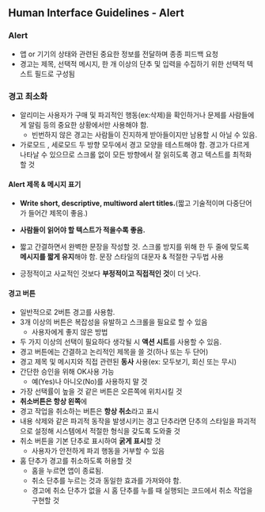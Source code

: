 ## Human Interface Guidelines - Alert

### Alert

- 앱 or 기기의 상태와 관련된 중요한 정보를 전달하며 종종 피드백 요청
- 경고는 제목, 선택적 메시지, 한 개 이상의 단추 및 입력을 수집하기 위한 선택적 텍스트 필드로 구성됨

### 경고 최소화

- 알리미는 사용자가 구매 및 파괴적인 행동(ex:삭제)을 확인하거나 문제를 사람들에게 알림 등의 중요한 상황에서만 사용해야 함.
  - 빈번하지 않은 경고는 사람들이 진지하게 받아들이지만 남용할 시 아닐 수 있음.
- 가로모드 , 세로모드 두 방향 모두에서 경고 모양을 테스트해야 함. 경고가 다르게 나타날 수 있으므로 스크롤 없이 모든 방향에서 잘 읽히도록 경고 텍스트를 최적화할 것

#### Alert 제목 & 메시지 표기

- **Write short, descriptive, multiword alert titles.**(짧고 기술적이며 다중단어가 들어간 제목이 좋음.)
- **사람들이 읽어야 할 텍스트가 적을수록 좋음.**

- 짧고 간결하면서 완벽한 문장을 작성할 것. 스크롤 방지를 위해 한 두 줄에 맞도록 **메시지를 짧게 유지**해야 함. 문장 스타일의 대문자 & 적절한 구두법 사용
- 긍정적이고 사교적인 것보다 **부정적이고 직접적인 것**이 더 낫다.

#### 경고 버튼

- 일반적으로 2버튼 경고를 사용함.
- 3개 이상의 버튼은 복잡성을 유발하고 스크롤을 필요로 할 수 있음
  - 사용자에게 좋지 않은 방법
- 두 가지 이상의 선택이 필요하다 생각될 시 **액션 시트**를 사용할 수 있음.
- 경고 버튼에는 간결하고 논리적인 제목을 쓸 것(하나 또는 두 단어)
- 경고 제목 및 메시지와 직접 관련된 **동사** 사용(ex: 모두보기, 회신 또는 무시)
- 간단한 승인을 위해 OK사용 가능
  - 예(Yes)나 아니오(No)를 사용하지 말 것
- 가장 선택률이 높을 것 같은 버튼은 오른쪽에 위치시킬 것
- **취소버튼은 항상 왼쪽**에
- 경고 작업을 취소하는 버튼은 **항상 취소**라고 표시
- 내용 삭제와 같은 파괴적 동작을 발생시키는 경고 단추라면 단추의 스타일을 파괴적으로 설정해 시스템에서 적절한 형식을 갖도록 도와줄 것
- 취소 버튼을 기본 단추로 표시하여 **굵게 표시**할 것
  - 사용자가 안전하게 파괴 행동을 거부할 수 있음
- 홈 단추가 경고를 취소하도록 허용할 것
  - 홈을 누르면 앱이 종료됨.
  - 취소 단추를 누르는 것과 동일한 효과를 가져와야 함.
  - 경고에 취소 단추가 없을 시 홈 단추를 누를 때 실행되는 코드에서 취소 작업을 구현할 것

